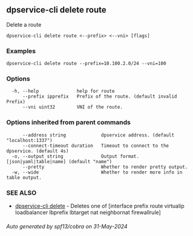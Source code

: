 ## dpservice-cli delete route

Delete a route

```
dpservice-cli delete route <--prefix> <--vni> [flags]
```

### Examples

```
dpservice-cli delete route --prefix=10.100.2.0/24 --vni=100
```

### Options

```
  -h, --help              help for route
      --prefix ipprefix   Prefix of the route. (default invalid Prefix)
      --vni uint32        VNI of the route.
```

### Options inherited from parent commands

```
      --address string             dpservice address. (default "localhost:1337")
      --connect-timeout duration   Timeout to connect to the dpservice. (default 4s)
  -o, --output string              Output format. [json|yaml|table|name] (default "name")
      --pretty                     Whether to render pretty output.
  -w, --wide                       Whether to render more info in table output.
```

### SEE ALSO

* [dpservice-cli delete](dpservice-cli_delete.md)	 - Deletes one of [interface prefix route virtualip loadbalancer lbprefix lbtarget nat neighbornat firewallrule]

###### Auto generated by spf13/cobra on 31-May-2024

